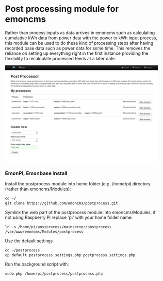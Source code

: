 # Post processing module for emoncms

Rather than process inputs as data arrives in emoncms such as calculating cumulative kWh data from power data with the power to kWh input process, this module can be used to do these kind of processing steps after having recorded base data such as power data for some time. This removes the reliance on setting up everything right in the first instance providing the flexibility to recalculate processed feeds at a later date.

![postprocessor.png](files/postprocessor.png)

### EmonPi, Emonbase install

Install the postprocess module into home folder (e.g. /home/pi) directory (rather than emoncms/Modules):

    cd ~/
    git clone https://github.com/emoncms/postprocess.git

Symlink the web part of the postprocess module into emoncms/Modules, if not using Raspberry Pi replace 'pi' with your home folder name:

    ln -s /home/pi/postprocess/mainserver/postprocess /var/www/emoncms/Modules/postprocess
    
Use the default settings

    cd ~/postprocess 
    cp default.postprocess.settings.php postprocess.settings.php 

Run the background script with:

    sudo php /home/pi/postprocess/postprocess.php
